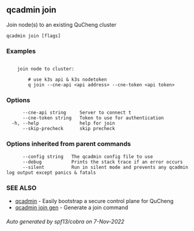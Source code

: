 ## qcadmin join

Join node(s) to an existing QuCheng cluster

```
qcadmin join [flags]
```

### Examples

```

	join node to cluster:

		# use k3s api & k3s nodetoken
		q join --cne-api <api address> --cne-token <api token>

```

### Options

```
      --cne-api string     Server to connect t
      --cne-token string   Token to use for authentication
  -h, --help               help for join
      --skip-precheck      skip precheck
```

### Options inherited from parent commands

```
      --config string   The qcadmin config file to use
      --debug           Prints the stack trace if an error occurs
      --silent          Run in silent mode and prevents any qcadmin log output except panics & fatals
```

### SEE ALSO

* [qcadmin](qcadmin.md)	 - Easily bootstrap a secure control plane for QuCheng
* [qcadmin join gen](qcadmin_join_gen.md)	 - Generate a join command

###### Auto generated by spf13/cobra on 7-Nov-2022
